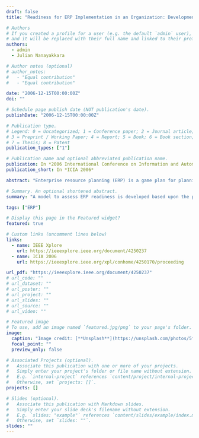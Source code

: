 ```yaml
---
draft: false
title: "Readiness for ERP Implementation in an Organization: Development of an Assessment Model"

# Authors
# If you created a profile for a user (e.g. the default `admin` user), write the username (folder name) here
# and it will be replaced with their full name and linked to their profile.
authors:
  - admin
  - Julian Nanayakkara

# Author notes (optional)
# author_notes:
#   - "Equal contribution"
#   - "Equal contribution"

date: "2006-12-15T00:00:00Z"
doi: ""

# Schedule page publish date (NOT publication's date).
publishDate: "2006-12-15T00:00:00Z"

# Publication type.
# Legend: 0 = Uncategorized; 1 = Conference paper; 2 = Journal article;
# 3 = Preprint / Working Paper; 4 = Report; 5 = Book; 6 = Book section;
# 7 = Thesis; 8 = Patent
publication_types: ["1"]

# Publication name and optional abbreviated publication name.
publication: In *2006 International Conference on Information and Automation*
publication_short: In *ICIA 2006*

abstract: "Enterprise resource planning (ERP) is a game plan for planning and monitoring all of the resources of a business organization. It has been recognized as an effective management system leading to excellent planning and scheduling capability and significant improvements in productivity. It also provides dramatic increases in customer service, and improved resource performance such as much higher inventory turns, and greater reduction in materials costs. Yet articles in the business press have described ERP implementation failures, and consequent company reluctance to invest in ERP. The potential for substantially improved enterprise resource planning coupled with the high uncertainty surrounding failed implementation efforts, calls for a critical new look at the determinants of, and influences upon, a firm's decision to adopt ERP. This paper responds by emphasizing the criticality of performing a deep analysis of a firm's readiness to undertake an ERP initiative. We suggest that this readiness assessment provide detailed answers to two fundamental questions: What is a firm's current ERP capability? and What changes must be in place before embarking on a ERP initiative? A model to assess ERP readiness is developed based upon the premise that business value is enhanced through the alignment of complementary factors occurring along four dimensions."

# Summary. An optional shortened abstract.
summary: "A model to assess ERP readiness is developed based upon the premise that business value is enhanced through the alignment of complementary factors occurring along four dimensions."

tags: ["ERP"]

# Display this page in the Featured widget?
featured: true

# Custom links (uncomment lines below)
links:
  - name: IEEE Xplore
    url: https://ieeexplore.ieee.org/document/4250237
  - name: ICIA 2006
    url: https://ieeexplore.ieee.org/xpl/conhome/4250170/proceeding

url_pdf: "https://ieeexplore.ieee.org/document/4250237"
# url_code: ""
# url_dataset: ""
# url_poster: ""
# url_project: ""
# url_slides: ""
# url_source: ""
# url_video: ""

# Featured image
# To use, add an image named `featured.jpg/png` to your page's folder.
image:
  caption: "Image credit: [**Unsplash**](https://unsplash.com/photos/5fNmWej4tAA)"
  focal_point: ""
  preview_only: false

# Associated Projects (optional).
#   Associate this publication with one or more of your projects.
#   Simply enter your project's folder or file name without extension.
#   E.g. `internal-project` references `content/project/internal-project/index.md`.
#   Otherwise, set `projects: []`.
projects: []

# Slides (optional).
#   Associate this publication with Markdown slides.
#   Simply enter your slide deck's filename without extension.
#   E.g. `slides: "example"` references `content/slides/example/index.md`.
#   Otherwise, set `slides: ""`.
slides: ""
---
```


<!-- {{% callout note %}}
Click the _Cite_ button above to demo the feature to enable visitors to import publication metadata into their reference management software.
{{% /callout %}}

{{% callout note %}}
Create your slides in Markdown - click the _Slides_ button to check out the example.
{{% /callout %}}

Supplementary notes can be added here, including [code, math, and images](https://wowchemy.com/docs/writing-markdown-latex/). -->
